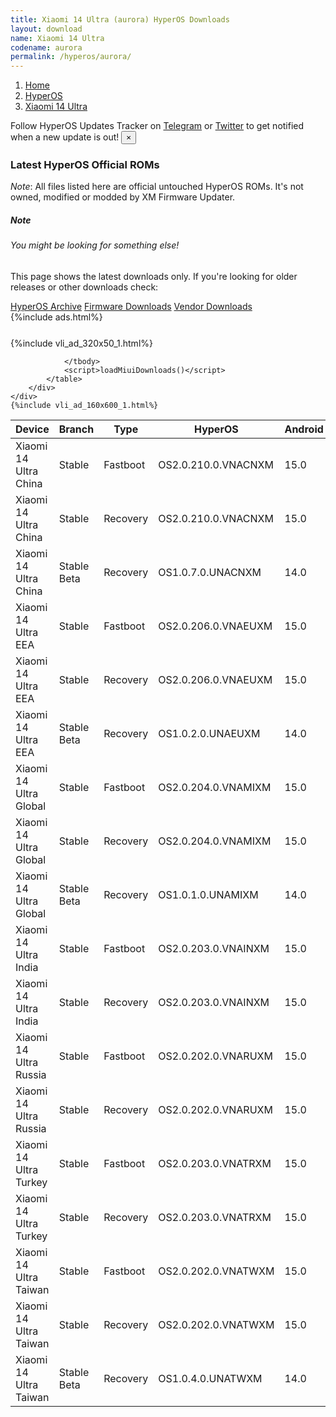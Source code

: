 ```yaml
---
title: Xiaomi 14 Ultra (aurora) HyperOS Downloads
layout: download
name: Xiaomi 14 Ultra
codename: aurora
permalink: /hyperos/aurora/
---
```

<nav aria-label="breadcrumb">
    <ol class="breadcrumb">
        <li class="breadcrumb-item"><a href="/">Home</a></li>
        <li class="breadcrumb-item"><a href="/hyperos/">HyperOS</a></li>
        <li class="breadcrumb-item active" aria-current="page"><a href="/hyperos/aurora/">Xiaomi 14 Ultra</a></li>
    </ol>
</nav>
<div class="alert alert-primary alert-dismissible fade show" role="alert">
    Follow HyperOS Updates Tracker on <a href="https://t.me/MIUIUpdatesTracker" class="alert-link">Telegram</a>
     or <a href="https://twitter.com/MiFwUpdater" class="alert-link">Twitter</a> to get notified when a new update is out!
    <button type="button" class="close" data-dismiss="alert" aria-label="Close">
        <span aria-hidden="true">&times;</span>
    </button>
</div>

### Latest HyperOS Official ROMs
*Note*: All files listed here are official untouched HyperOS ROMs. It's not owned, modified or modded by XM Firmware Updater.
<div class="card">
  <div class="card-body">
    <h5 class="card-title">Note</h5>
    <h6 class="card-subtitle mb-2 text-muted">You might be looking for something else!</h6>
    <p class="card-text">This page shows the latest downloads only.
     If you're looking for older releases or other downloads check:</p>
    <a href="/archive/hyperos/aurora/" class="card-link">HyperOS Archive</a>
    <a href="/firmware/aurora/" class="card-link">Firmware Downloads</a>
    <a href="/vendor/aurora/" class="card-link">Vendor Downloads</a>
  </div>
</div>
{%include ads.html%}
<div class="row justify-content-center">
    <div class="col-10">
        <div class="table-responsive-md" style="margin-top: 25px;">
            {%include vli_ad_320x50_1.html%}
            <table id="miui" class="display dt-responsive nowrap compact table table-striped table-hover table-sm">
                <thead class="thead-dark">
                    <tr>
                        <th data-ref="device">Device</th>
                        <th data-ref="branch">Branch</th>
                        <th data-ref="type">Type</th>
                        <th data-ref="miui">HyperOS</th>
                        <th data-ref="android">Android</th>
                        <th data-ref="size">Size</th>
                        <th data-ref="size">Date</th>
                        <th data-ref="link">Link</th>
                    </tr>
                </thead>
                <tbody>
                <tr><td>Xiaomi 14 Ultra China</td><td>Stable</td><td>Fastboot</td><td>OS2.0.210.0.VNACNXM</td><td>15.0</td><td>9.9 GB</td><td>2025-08-20</td><td><a href="/hyperos/aurora/stable/OS2.0.210.0.VNACNXM/">Download</a></td></tr>
<tr><td>Xiaomi 14 Ultra China</td><td>Stable</td><td>Recovery</td><td>OS2.0.210.0.VNACNXM</td><td>15.0</td><td>7.8 GB</td><td>2025-08-25</td><td><a href="/hyperos/aurora/stable/OS2.0.210.0.VNACNXM/">Download</a></td></tr>
<tr><td>Xiaomi 14 Ultra China</td><td>Stable Beta</td><td>Recovery</td><td>OS1.0.7.0.UNACNXM</td><td>14.0</td><td>7.3 GB</td><td>2024-03-18</td><td><a href="/hyperos/aurora/stable beta/OS1.0.7.0.UNACNXM/">Download</a></td></tr>
<tr><td>Xiaomi 14 Ultra EEA</td><td>Stable</td><td>Fastboot</td><td>OS2.0.206.0.VNAEUXM</td><td>15.0</td><td>8.7 GB</td><td>2025-08-27</td><td><a href="/hyperos/aurora/stable/OS2.0.206.0.VNAEUXM/">Download</a></td></tr>
<tr><td>Xiaomi 14 Ultra EEA</td><td>Stable</td><td>Recovery</td><td>OS2.0.206.0.VNAEUXM</td><td>15.0</td><td>7.1 GB</td><td>2025-09-04</td><td><a href="/hyperos/aurora/stable/OS2.0.206.0.VNAEUXM/">Download</a></td></tr>
<tr><td>Xiaomi 14 Ultra EEA</td><td>Stable Beta</td><td>Recovery</td><td>OS1.0.2.0.UNAEUXM</td><td>14.0</td><td>6.4 GB</td><td>2024-02-26</td><td><a href="/hyperos/aurora/stable beta/OS1.0.2.0.UNAEUXM/">Download</a></td></tr>
<tr><td>Xiaomi 14 Ultra Global</td><td>Stable</td><td>Fastboot</td><td>OS2.0.204.0.VNAMIXM</td><td>15.0</td><td>9.4 GB</td><td>2025-07-31</td><td><a href="/hyperos/aurora/stable/OS2.0.204.0.VNAMIXM/">Download</a></td></tr>
<tr><td>Xiaomi 14 Ultra Global</td><td>Stable</td><td>Recovery</td><td>OS2.0.204.0.VNAMIXM</td><td>15.0</td><td>7.1 GB</td><td>2025-08-12</td><td><a href="/hyperos/aurora/stable/OS2.0.204.0.VNAMIXM/">Download</a></td></tr>
<tr><td>Xiaomi 14 Ultra Global</td><td>Stable Beta</td><td>Recovery</td><td>OS1.0.1.0.UNAMIXM</td><td>14.0</td><td>6.5 GB</td><td>2024-03-14</td><td><a href="/hyperos/aurora/stable beta/OS1.0.1.0.UNAMIXM/">Download</a></td></tr>
<tr><td>Xiaomi 14 Ultra India</td><td>Stable</td><td>Fastboot</td><td>OS2.0.203.0.VNAINXM</td><td>15.0</td><td>7.5 GB</td><td>2025-08-27</td><td><a href="/hyperos/aurora/stable/OS2.0.203.0.VNAINXM/">Download</a></td></tr>
<tr><td>Xiaomi 14 Ultra India</td><td>Stable</td><td>Recovery</td><td>OS2.0.203.0.VNAINXM</td><td>15.0</td><td>6.9 GB</td><td>2025-09-10</td><td><a href="/hyperos/aurora/stable/OS2.0.203.0.VNAINXM/">Download</a></td></tr>
<tr><td>Xiaomi 14 Ultra Russia</td><td>Stable</td><td>Fastboot</td><td>OS2.0.202.0.VNARUXM</td><td>15.0</td><td>9.3 GB</td><td>2025-07-31</td><td><a href="/hyperos/aurora/stable/OS2.0.202.0.VNARUXM/">Download</a></td></tr>
<tr><td>Xiaomi 14 Ultra Russia</td><td>Stable</td><td>Recovery</td><td>OS2.0.202.0.VNARUXM</td><td>15.0</td><td>7.0 GB</td><td>2025-08-12</td><td><a href="/hyperos/aurora/stable/OS2.0.202.0.VNARUXM/">Download</a></td></tr>
<tr><td>Xiaomi 14 Ultra Turkey</td><td>Stable</td><td>Fastboot</td><td>OS2.0.203.0.VNATRXM</td><td>15.0</td><td>8.6 GB</td><td>2025-09-06</td><td><a href="/hyperos/aurora/stable/OS2.0.203.0.VNATRXM/">Download</a></td></tr>
<tr><td>Xiaomi 14 Ultra Turkey</td><td>Stable</td><td>Recovery</td><td>OS2.0.203.0.VNATRXM</td><td>15.0</td><td>7.1 GB</td><td>2025-09-18</td><td><a href="/hyperos/aurora/stable/OS2.0.203.0.VNATRXM/">Download</a></td></tr>
<tr><td>Xiaomi 14 Ultra Taiwan</td><td>Stable</td><td>Fastboot</td><td>OS2.0.202.0.VNATWXM</td><td>15.0</td><td>7.9 GB</td><td>2025-07-31</td><td><a href="/hyperos/aurora/stable/OS2.0.202.0.VNATWXM/">Download</a></td></tr>
<tr><td>Xiaomi 14 Ultra Taiwan</td><td>Stable</td><td>Recovery</td><td>OS2.0.202.0.VNATWXM</td><td>15.0</td><td>6.9 GB</td><td>2025-08-13</td><td><a href="/hyperos/aurora/stable/OS2.0.202.0.VNATWXM/">Download</a></td></tr>
<tr><td>Xiaomi 14 Ultra Taiwan</td><td>Stable Beta</td><td>Recovery</td><td>OS1.0.4.0.UNATWXM</td><td>14.0</td><td>6.4 GB</td><td>2024-05-13</td><td><a href="/hyperos/aurora/stable beta/OS1.0.4.0.UNATWXM/">Download</a></td></tr>

                </tbody>
                <script>loadMiuiDownloads()</script>
            </table>
        </div>
    </div>
    {%include vli_ad_160x600_1.html%}
</div>

